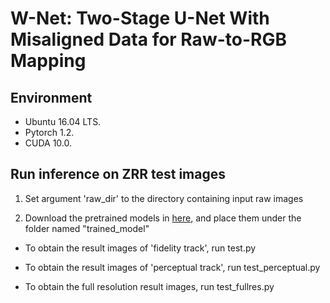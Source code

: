 # W-Net: Two-Stage U-Net With Misaligned Data for Raw-to-RGB Mapping
## Environment
* Ubuntu 16.04 LTS.
* Pytorch 1.2.
* CUDA 10.0.

## Run inference on ZRR test images
1. Set argument 'raw_dir' to the directory containing input raw images

2. Download the pretrained models in [here](https://drive.google.com/drive/folders/1eH_prE7EWEUqxJes5IfHTdsFyqP64o7w?usp=sharing), and place them under the folder named "trained_model"

* To obtain the result images of 'fidelity track', run test.py

* To obtain the result images of 'perceptual track', run test_perceptual.py

* To obtain the full resolution result images, run test_fullres.py
